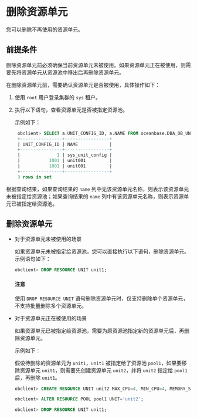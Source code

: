 # 删除资源单元

您可以删除不再使用的资源单元。

## 前提条件

删除资源单元前必须确保当前资源单元未被使用。如果资源单元正在被使用，则需要先将资源单元从资源池中移出后再删除资源单元。

在删除资源单元前，需要确认资源单元是否被使用，具体操作如下：

1. 使用 `root` 用户登录集群的 `sys` 租户。

2. 执行以下语句，查看资源单元是否被指定资源池。

   示例如下：

   ```sql
    obclient> SELECT a.UNIT_CONFIG_ID, a.NAME FROM oceanbase.DBA_OB_UNIT_CONFIGS a,oceanbase.DBA_OB_RESOURCE_POOLS b WHERE b.UNIT_CONFIG_ID=a.UNIT_CONFIG_ID;
    +----------------+-----------------+
    | UNIT_CONFIG_ID | NAME            |
    +----------------+-----------------+
    |              1 | sys_unit_config |
    |           1001 | unit001         |
    |           1001 | unit001         |
    +----------------+-----------------+
    3 rows in set
   ```
  
  根据查询结果，如果查询结果的 `name` 列中无该资源单元名称，则表示该资源单元未被指定给资源池；如果查询结果的 `name` 列中有该资源单元名称，则表示资源单元已被指定给资源池。

## 删除资源单元

* 对于资源单元未被使用的场景

  如果资源单元未被指定给资源池，您可以直接执行以下语句，删除资源单元。示例语句如下：

  ```sql
  obclient> DROP RESOURCE UNIT unit1;
  ```

  <main id="notice" type='notice'>
    <h4>注意</h4>
    <p>使用 <code>DROP RESOURCE UNIT</code> 语句删除资源单元时，仅支持删除单个资源单元，不支持批量删除多个资源单元。</p>
  </main>
  
* 对于资源单元正在被使用的场景

  如果资源单元已被指定给资源池，需要为原资源池指定新的资源单元后，再删除资源单元。

  示例如下：

  假设待删除的资源单元为 `unit1`，`unit1` 被指定给了资源池 `pool1`，如果要移除资源单元 `unit1`，则需要先创建资源单元 `unit2`，并将 `unit2` 指定给 `pool1` 后，再删除 `unit1`。

  ```sql
  obclient> CREATE RESOURCE UNIT unit2 MAX_CPU=4, MIN_CPU=4, MEMORY_SIZE='5G', MAX_IOPS=1024, MIN_IOPS=1024, IOPS_WEIGHT=0, LOG_DISK_SIZE='2G';
  
  obclient> ALTER RESOURCE POOL pool1 UNIT='unit2';
  
  obclient> DROP RESOURCE UNIT unit1;
  ```
